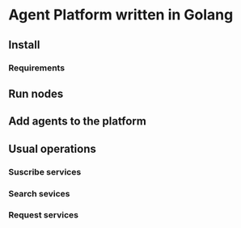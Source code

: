 # Agent Platform written in Golang

## Install

### Requirements

## Run nodes

## Add agents to the platform

## Usual operations

### Suscribe services

### Search sevices 

### Request services

